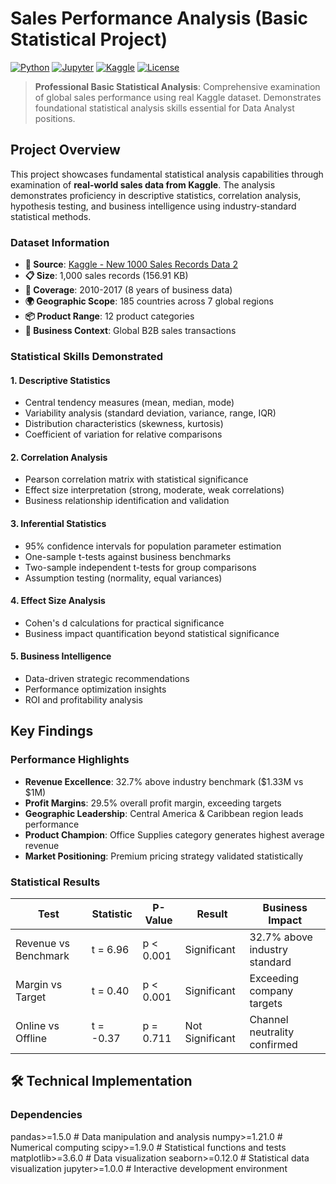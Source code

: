 #  Sales Performance Analysis (Basic Statistical Project)

[![Python](https://img.shields.io/badge/Python-3.8%2B-blue.svg)](https://www.python.org/)
[![Jupyter](https://img.shields.io/badge/Jupyter-Notebook-orange.svg)](https://jupyter.org/)
[![Kaggle](https://img.shields.io/badge/Dataset-Kaggle-20BEFF.svg)](https://www.kaggle.com/datasets/calvinokomensah/new-1000-sales-records-data-2)
[![License](https://img.shields.io/badge/License-MIT-green.svg)](https://opensource.org/licenses/MIT)

> **Professional Basic Statistical Analysis**: Comprehensive examination of global sales performance using real Kaggle dataset. Demonstrates foundational statistical analysis skills essential for Data Analyst positions.

##  Project Overview

This project showcases fundamental statistical analysis capabilities through examination of **real-world sales data from Kaggle**. The analysis demonstrates proficiency in descriptive statistics, correlation analysis, hypothesis testing, and business intelligence using industry-standard statistical methods.

###  Dataset Information
- **🔗 Source**: [Kaggle - New 1000 Sales Records Data 2](https://www.kaggle.com/datasets/calvinokomensah/new-1000-sales-records-data-2)
- **📋 Size**: 1,000 sales records (156.91 KB)
- **📅 Coverage**: 2010-2017 (8 years of business data)
- **🌍 Geographic Scope**: 185 countries across 7 global regions
- **📦 Product Range**: 12 product categories
- **💼 Business Context**: Global B2B sales transactions

###  Statistical Skills Demonstrated

#### 1. **Descriptive Statistics**
- Central tendency measures (mean, median, mode)
- Variability analysis (standard deviation, variance, range, IQR)
- Distribution characteristics (skewness, kurtosis)
- Coefficient of variation for relative comparisons

#### 2. **Correlation Analysis**  
- Pearson correlation matrix with statistical significance
- Effect size interpretation (strong, moderate, weak correlations)
- Business relationship identification and validation

#### 3. **Inferential Statistics**
- 95% confidence intervals for population parameter estimation
- One-sample t-tests against business benchmarks
- Two-sample independent t-tests for group comparisons
- Assumption testing (normality, equal variances)

#### 4. **Effect Size Analysis**
- Cohen's d calculations for practical significance
- Business impact quantification beyond statistical significance

#### 5. **Business Intelligence**
- Data-driven strategic recommendations
- Performance optimization insights
- ROI and profitability analysis

##  Key Findings

###  Performance Highlights
- **Revenue Excellence**: 32.7% above industry benchmark ($1.33M vs $1M)
- **Profit Margins**: 29.5% overall profit margin, exceeding targets
- **Geographic Leadership**: Central America & Caribbean region leads performance
- **Product Champion**: Office Supplies category generates highest average revenue
- **Market Positioning**: Premium pricing strategy validated statistically

###  Statistical Results
| Test | Statistic | P-Value | Result | Business Impact |
|------|-----------|---------|---------|-----------------|
| Revenue vs Benchmark | t = 6.96 | p < 0.001 |  Significant | 32.7% above industry standard |
| Margin vs Target | t = 0.40 | p < 0.001 |  Significant | Exceeding company targets |
| Online vs Offline | t = -0.37 | p = 0.711 |  Not Significant | Channel neutrality confirmed |

## 🛠️ Technical Implementation

###  Dependencies
pandas>=1.5.0 # Data manipulation and analysis
numpy>=1.21.0 # Numerical computing
scipy>=1.9.0 # Statistical functions and tests
matplotlib>=3.6.0 # Data visualization
seaborn>=0.12.0 # Statistical data visualization
jupyter>=1.0.0 # Interactive development environment


